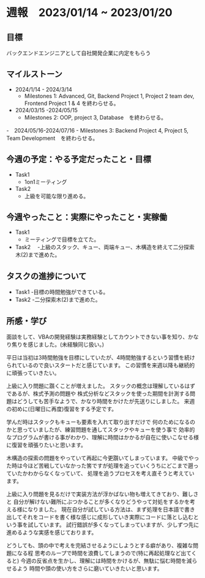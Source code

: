 # 週報　2023/01/14 ~ 2023/01/20
## 目標
バックエンドエンジニアとして自社開発企業に内定をもらう
## マイルストーン
- 2024/1/14 - 2024/3/14
  - Milestones 1: Advanced, Git, Backend Project 1, Project 2 team dev, Frontend Project 1 & 4 を終わらせる。
- 2024/03/15 -2024/05/15
    - Milestones 2: OOP, project 3, Database　を終わらせる。
      
-　2024/05/16-2024/07/16
    - Milestones 3: Backend Project 4, Project 5, Team Development　を終わらせる。
## 今週の予定：やる予定だったこと・目標
- Task1
    - 1on1ミーティング
- Task2
    - 上級を可能な限り進める。

## 今週やったこと：実際にやったこと・実稼働
- Task1
    - ミーティングで目標を立てた。 
- Task2
  　-上級のスタック、キュー、両端キュー、木構造を終えて二分探索木(2)まで進めた。

## タスクの進捗について
- Task1
  -目標の時間勉強ができている。
- Task2
    -二分探索木(2)まで進めた。

    
    
## 所感・学び
面談をして、VBAの開発経験は実務経験としてカウントできない事を知り、かなり焦りを感じました。(未経験同じ扱い。)

平日は当初は3時間勉強を目標にしていたが、4時間勉強するという習慣を続けられているので良いスタートだと感じています。
この習慣を来週以降も継続的に頑張っていきたい。

上級に入り問題に躓くことが増えました。
スタックの概念は理解しているはずであるが、株式予測の問題や
株式分析などスタックを使った期間を計測する問題はどうしても苦手なようで、かなり時間をかけたが先送りにしました。
来週の初めに(日曜日に再度)復習をする予定です。

学んだ時はスタックもキューも要素を入れて取り出すだけで
何のためになるのかと思っていましたが、練習問題を通してスタックやキューを使う事で
効率的なプログラムが書ける事がわかり、理解に時間はかかるが自在に使いこなせる様に復習を頑張りたいと思います。

木構造の探索の問題をやっていて再起に今更躓いてしまっています。
中級でやった時は今ほど苦戦していなかった筈ですが処理を追っていくうちにどこまで遡っていたかわからなくなっていて、
処理を追うプロセスを考え直そうと考えています。

上級に入り問題を見るだけで実装方法が浮かばない物も増えてきており、難しさと
自分が解けない難所にぶつかることが多くなりどうやって対処をするかを考える様になりました。
現在自分が試している方法は、まず処理を日本語で書き出してそれをコードを書く様な感じに成形していき実際にコードに落とし込むという事を試しています。
試行錯誤が多くなってしまっていますが、少しずつ先に進めるような実感を感じております。

どうしても、頭の中で考えを完結させるようにしようとする癖があり、複雑な問題になる程
思考のループで時間を浪費してしまうので(特に再起処理など出てくると)
今週の反省点を生かし、理解には時間をかけるが、無駄に悩む時間を減らせるよう
時間や頭の使い方をさらに磨いていきたいと思います。


